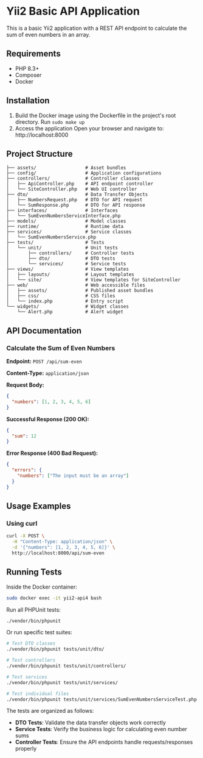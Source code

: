 # Yii2 Basic API Application

This is a basic Yii2 application with a REST API endpoint to calculate the sum of even numbers in an array.

## Requirements

* PHP 8.3+
* Composer
* Docker

## Installation

1. Build the Docker image using the Dockerfile in the project's root directory. Run `sudo make up`
2. Access the application Open your browser and navigate to: http://localhost:8000

## Project Structure

```
├── assets/                  # Asset bundles
├── config/                  # Application configurations
├── controllers/             # Controller classes
│   ├── ApiController.php    # API endpoint controller
│   └── SiteController.php   # Web UI controller
├── dto/                     # Data Transfer Objects
│   ├── NumbersRequest.php   # DTO for API request
│   └── SumResponse.php      # DTO for API response
├── interfaces/              # Interfaces
│   └── SumEvenNumbersServiceInterface.php
├── models/                  # Model classes
├── runtime/                 # Runtime data
├── services/                # Service classes
│   └── SumEvenNumbersService.php
├── tests/                   # Tests
│   └── unit/                # Unit tests
│       ├── controllers/     # Controller tests
│       ├── dto/             # DTO tests
│       └── services/        # Service tests
├── views/                   # View templates
│   ├── layouts/             # Layout templates
│   └── site/                # View templates for SiteController
├── web/                     # Web accessible files
│   ├── assets/              # Published asset bundles
│   ├── css/                 # CSS files
│   └── index.php            # Entry script
└── widgets/                 # Widget classes
    └── Alert.php            # Alert widget
```

## API Documentation

### Calculate the Sum of Even Numbers

**Endpoint:** `POST /api/sum-even`

**Content-Type:** `application/json`

**Request Body:**
```json
{
  "numbers": [1, 2, 3, 4, 5, 6]
}
```

**Successful Response (200 OK):**
```json
{
  "sum": 12
}
```

**Error Response (400 Bad Request):**
```json
{
  "errors": {
    "numbers": ["The input must be an array"]
  }
}
```

## Usage Examples

### Using curl

```bash
curl -X POST \
  -H "Content-Type: application/json" \
  -d '{"numbers": [1, 2, 3, 4, 5, 6]}' \
  http://localhost:8000/api/sum-even
```

## Running Tests

Inside the Docker container:

```bash
sudo docker exec -it yii2-api4 bash
```

Run all PHPUnit tests:

```bash
./vendor/bin/phpunit
```

Or run specific test suites:

```bash
# Test DTO classes
./vendor/bin/phpunit tests/unit/dto/

# Test controllers
./vendor/bin/phpunit tests/unit/controllers/

# Test services
./vendor/bin/phpunit tests/unit/services/

# Test individual files
./vendor/bin/phpunit tests/unit/services/SumEvenNumbersServiceTest.php
```

The tests are organized as follows:

- **DTO Tests**: Validate the data transfer objects work correctly
- **Service Tests**: Verify the business logic for calculating even number sums
- **Controller Tests**: Ensure the API endpoints handle requests/responses properly
